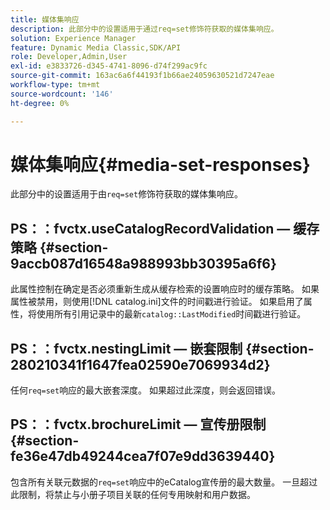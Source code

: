 ```yaml
---
title: 媒体集响应
description: 此部分中的设置适用于通过req=set修饰符获取的媒体集响应。
solution: Experience Manager
feature: Dynamic Media Classic,SDK/API
role: Developer,Admin,User
exl-id: e3833726-d345-4741-8096-d74f299ac9fc
source-git-commit: 163ac6a6f44193f1b66ae24059630521d7247eae
workflow-type: tm+mt
source-wordcount: '146'
ht-degree: 0%

---
```


# 媒体集响应{#media-set-responses}

此部分中的设置适用于由`req=set`修饰符获取的媒体集响应。

## PS：：fvctx.useCatalogRecordValidation — 缓存策略 {#section-9accb087d16548a988993bb30395a6f6}

此属性控制在确定是否必须重新生成从缓存检索的设置响应时的缓存策略。 如果属性被禁用，则使用[!DNL catalog.ini]文件的时间戳进行验证。 如果启用了属性，将使用所有引用记录中的最新`catalog::LastModified`时间戳进行验证。

## PS：：fvctx.nestingLimit — 嵌套限制 {#section-280210341f1647fea02590e7069934d2}

任何`req=set`响应的最大嵌套深度。 如果超过此深度，则会返回错误。

## PS：：fvctx.brochureLimit — 宣传册限制 {#section-fe36e47db49244cea7f07e9dd3639440}

包含所有关联元数据的`req=set`响应中的eCatalog宣传册的最大数量。 一旦超过此限制，将禁止与小册子项目关联的任何专用映射和用户数据。
